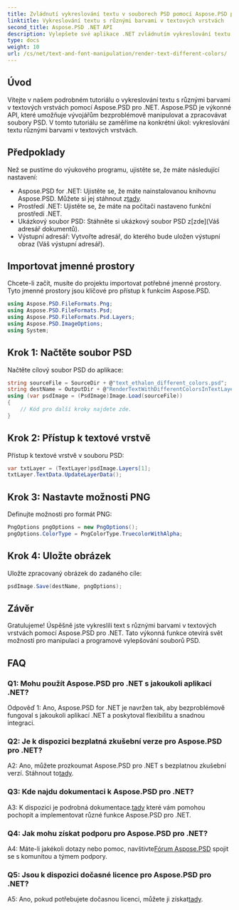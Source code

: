 ```yaml
---
title: Zvládnutí vykreslování textu v souborech PSD pomocí Aspose.PSD pro .NET
linktitle: Vykreslování textu s různými barvami v textových vrstvách
second_title: Aspose.PSD .NET API
description: Vylepšete své aplikace .NET zvládnutím vykreslování textu s různými barvami v souborech PSD pomocí Aspose.PSD. Zvyšte své konstrukční možnosti bez námahy.
type: docs
weight: 10
url: /cs/net/text-and-font-manipulation/render-text-different-colors/
---
```

## Úvod
Vítejte v našem podrobném tutoriálu o vykreslování textu s různými barvami v textových vrstvách pomocí Aspose.PSD pro .NET. Aspose.PSD je výkonné API, které umožňuje vývojářům bezproblémově manipulovat a zpracovávat soubory PSD. V tomto tutoriálu se zaměříme na konkrétní úkol: vykreslování textu různými barvami v textových vrstvách.
## Předpoklady
Než se pustíme do výukového programu, ujistěte se, že máte následující nastavení:
-  Aspose.PSD for .NET: Ujistěte se, že máte nainstalovanou knihovnu Aspose.PSD. Můžete si jej stáhnout z[tady](https://releases.aspose.com/psd/net/).
- Prostředí .NET: Ujistěte se, že máte na počítači nastaveno funkční prostředí .NET.
-  Ukázkový soubor PSD: Stáhněte si ukázkový soubor PSD z[zde](Váš adresář dokumentů).
- Výstupní adresář: Vytvořte adresář, do kterého bude uložen výstupní obraz (Váš výstupní adresář).
## Importovat jmenné prostory
Chcete-li začít, musíte do projektu importovat potřebné jmenné prostory. Tyto jmenné prostory jsou klíčové pro přístup k funkcím Aspose.PSD.
```csharp
using Aspose.PSD.FileFormats.Png;
using Aspose.PSD.FileFormats.Psd;
using Aspose.PSD.FileFormats.Psd.Layers;
using Aspose.PSD.ImageOptions;
using System;
```
## Krok 1: Načtěte soubor PSD
Načtěte cílový soubor PSD do aplikace:
```csharp
string sourceFile = SourceDir + @"text_ethalon_different_colors.psd";
string destName = OutputDir + @"RenderTextWithDifferentColorsInTextLayer_out.png";
using (var psdImage = (PsdImage)Image.Load(sourceFile))
{
    // Kód pro další kroky najdete zde.
}
```
## Krok 2: Přístup k textové vrstvě
Přístup k textové vrstvě v souboru PSD:
```csharp
var txtLayer = (TextLayer)psdImage.Layers[1];
txtLayer.TextData.UpdateLayerData();
```
## Krok 3: Nastavte možnosti PNG
Definujte možnosti pro formát PNG:
```csharp
PngOptions pngOptions = new PngOptions();
pngOptions.ColorType = PngColorType.TruecolorWithAlpha;
```
## Krok 4: Uložte obrázek
Uložte zpracovaný obrázek do zadaného cíle:
```csharp
psdImage.Save(destName, pngOptions);
```
## Závěr

Gratulujeme! Úspěšně jste vykreslili text s různými barvami v textových vrstvách pomocí Aspose.PSD pro .NET. Tato výkonná funkce otevírá svět možností pro manipulaci a programové vylepšování souborů PSD.

## FAQ

### Q1: Mohu použít Aspose.PSD pro .NET s jakoukoli aplikací .NET?

Odpověď 1: Ano, Aspose.PSD for .NET je navržen tak, aby bezproblémově fungoval s jakoukoli aplikací .NET a poskytoval flexibilitu a snadnou integraci.

### Q2: Je k dispozici bezplatná zkušební verze pro Aspose.PSD pro .NET?

 A2: Ano, můžete prozkoumat Aspose.PSD pro .NET s bezplatnou zkušební verzí. Stáhnout to[tady](https://releases.aspose.com/).

### Q3: Kde najdu dokumentaci k Aspose.PSD pro .NET?

 A3: K dispozici je podrobná dokumentace.[tady](https://reference.aspose.com/psd/net/) které vám pomohou pochopit a implementovat různé funkce Aspose.PSD pro .NET.

### Q4: Jak mohu získat podporu pro Aspose.PSD pro .NET?

 A4: Máte-li jakékoli dotazy nebo pomoc, navštivte[Fórum Aspose.PSD](https://forum.aspose.com/c/psd/34) spojit se s komunitou a týmem podpory.

### Q5: Jsou k dispozici dočasné licence pro Aspose.PSD pro .NET?

 A5: Ano, pokud potřebujete dočasnou licenci, můžete ji získat[tady](https://purchase.aspose.com/temporary-license/).